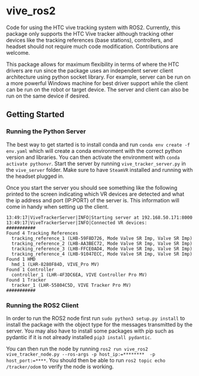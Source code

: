 # vive_ros2
Code for using the HTC vive tracking system with ROS2. Currently, this package only 
supports the HTC Vive tracker although tracking other devices like the tracking references (base stations), 
controllers, and headset should not require much code modification. Contributions are welcome. 

This package allows for maximum flexibility in terms of where the HTC drivers are run
since the package uses an independent server client architecture using python socket library.
For example, server can be run on a more powerful Windows machine for best driver support while
the client can be run on the robot or target device. The server and client can also
be run on the same device if desired. 

## Getting Started
### Running the Python Server
The best way to get started is to install conda and run `conda env create -f env.yaml` which 
will create a conda environment with the correct python version and libraries. You can then
activate the environment with `conda activate pythonvr`. Start the server by running `vive_tracker_server.py` in 
the `vive_server` folder. Make sure to have `SteamVR` installed and running with the headset plugged in.

Once you start the server you should see something like the following printed to the screen indicating which VR devices 
are detected and what the ip address and port (IP:PORT) of the server is. This information will come in handy when 
setting up the client.

```
13:49:17|ViveTrackerServer|INFO|Starting server at 192.168.50.171:8000
13:49:17|ViveTrackerServer|INFO|Connected VR devices: 
###########
Found 4 Tracking References
  tracking_reference_1 (LHB-59F8D726, Mode Valve SR Imp, Valve SR Imp)
  tracking_reference_2 (LHB-AA3BEC72, Mode Valve SR Imp, Valve SR Imp)
  tracking_reference_3 (LHB-FFCE0AD4, Mode Valve SR Imp, Valve SR Imp)
  tracking_reference_4 (LHB-91047ECC, Mode Valve SR Imp, Valve SR Imp)
Found 1 HMD
  hmd_1 (LHR-8280F84D, VIVE_Pro MV)
Found 1 Controller
  controller_1 (LHR-4F3DC6EA, VIVE Controller Pro MV)
Found 1 Tracker
  tracker_1 (LHR-55804C5D, VIVE Tracker Pro MV)
###########
```

### Running the ROS2 Client
In order to run the ROS2 node first run `sudo python3 setup.py install` to install the
package with the object type for the messages transmitted by the server. You may also have
to install some packages with pip such as pydantic if it is not already installed `pip3 install pydantic`.

You can then run the node by running `ros2 run vive_ros2 vive_tracker_node.py --ros-args -p host_ip:=******** 
-p host_port:=****`. You should then be able to run `ros2 topic echo /tracker/odom` to verify 
the node is working.
